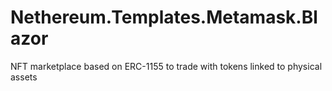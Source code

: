 # Nethereum.Templates.Metamask.Blazor
NFT marketplace based on ERC-1155 to trade with tokens linked to physical assets


